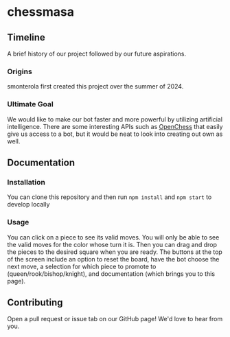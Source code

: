 # chessmasa

## Timeline

A brief history of our project followed by our future aspirations.

### Origins

smonterola first created this project over the summer of 2024.

### Ultimate Goal

We would like to make our bot faster and more powerful by utilizing artificial intelligence. There are some interesting APIs such as [OpenChess](https://api.openchess.io/index.html) that easily give us access to a bot, but it would be neat to look into creating out own as well.

## Documentation

### Installation

You can clone this repository and then run `npm install` and `npm start` to develop locally

### Usage

You can click on a piece to see its valid moves. You will only be able to see the valid moves for the color whose turn it is. Then you can drag and drop the pieces to the desired square when you are ready. The buttons at the top of the screen include an option to reset the board, have the bot choose the next move, a selection for which piece to promote to (queen/rook/bishop/knight), and documentation (which brings you to this page).

## Contributing

Open a pull request or issue tab on our GitHub page! We'd love to hear from you.
